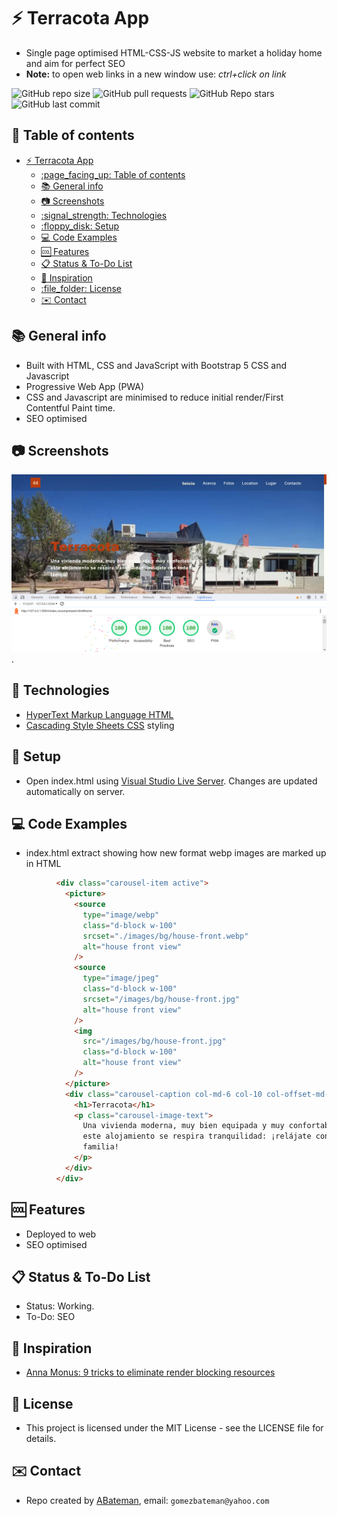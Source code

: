 # :zap: Terracota App

* Single page optimised HTML-CSS-JS website to market a holiday home and aim for perfect SEO
* **Note:** to open web links in a new window use: _ctrl+click on link_

![GitHub repo size](https://img.shields.io/github/repo-size/AndrewJBateman/terracota-app?style=plastic)
![GitHub pull requests](https://img.shields.io/github/issues-pr/AndrewJBateman/terracota-app?style=plastic)
![GitHub Repo stars](https://img.shields.io/github/stars/AndrewJBateman/terracota-app?style=plastic)
![GitHub last commit](https://img.shields.io/github/last-commit/AndrewJBateman/terracota-app?style=plastic)

## :page_facing_up: Table of contents

* [:zap: Terracota App](#zap-terracota-app)
  * [:page\_facing\_up: Table of contents](#page_facing_up-table-of-contents)
  * [:books: General info](#books-general-info)
  * [:camera: Screenshots](#camera-screenshots)
  * [:signal\_strength: Technologies](#signal_strength-technologies)
  * [:floppy\_disk: Setup](#floppy_disk-setup)
  * [:computer: Code Examples](#computer-code-examples)
  * [:cool: Features](#cool-features)
  * [:clipboard: Status \& To-Do List](#clipboard-status--to-do-list)
  * [:clap: Inspiration](#clap-inspiration)
  * [:file\_folder: License](#file_folder-license)
  * [:envelope: Contact](#envelope-contact)

## :books: General info

* Built with HTML, CSS and JavaScript with Bootstrap 5 CSS and Javascript
* Progressive Web App (PWA)
* CSS and Javascript are minimised to reduce initial render/First Contentful Paint time.
* SEO optimised

## :camera: Screenshots

![Example screenshot](./imgs/home.png).

## :signal_strength: Technologies

* [HyperText Markup Language HTML](https://developer.mozilla.org/en-US/docs/Glossary/HTML)
* [Cascading Style Sheets CSS](https://developer.mozilla.org/en-US/docs/Web/CSS) styling

## :floppy_disk: Setup

* Open index.html using [Visual Studio Live Server](https://marketplace.visualstudio.com/items?itemName=ritwickdey.LiveServer). Changes are updated automatically on server.

## :computer: Code Examples

* index.html extract showing how new format webp images are marked up in HTML

```html
          <div class="carousel-item active">
            <picture>
              <source
                type="image/webp"
                class="d-block w-100"
                srcset="./images/bg/house-front.webp"
                alt="house front view"
              />
              <source
                type="image/jpeg"
                class="d-block w-100"
                srcset="/images/bg/house-front.jpg"
                alt="house front view"
              />
              <img
                src="/images/bg/house-front.jpg"
                class="d-block w-100"
                alt="house front view"
              />
            </picture>
            <div class="carousel-caption col-md-6 col-10 col-offset-md-6">
              <h1>Terracota</h1>
              <p class="carousel-image-text">
                Una vivienda moderna, muy bien equipada y muy confortable. En
                este alojamiento se respira tranquilidad: ¡relájate con toda la
                familia!
              </p>
            </div>
          </div>
```

## :cool: Features

* Deployed to web
* SEO optimised

## :clipboard: Status & To-Do List

* Status: Working.
* To-Do: SEO

## :clap: Inspiration

* [Anna Monus: 9 tricks to eliminate render blocking resources](https://blog.logrocket.com/9-tricks-eliminate-render-blocking-resources/)

## :file_folder: License

* This project is licensed under the MIT License - see the LICENSE file for details.

## :envelope: Contact

* Repo created by [ABateman](https://github.com/AndrewJBateman), email: `gomezbateman@yahoo.com`
